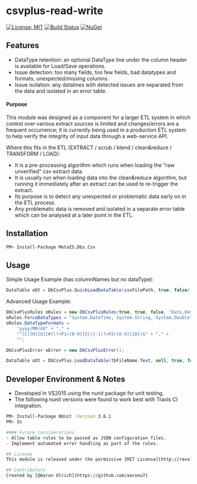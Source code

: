 # csvplus-read-write

[![License: MIT](https://img.shields.io/badge/License-MIT-green.svg)](https://opensource.org/licenses/MIT) [![Build Status](https://travis-ci.org/aaronu7/csvplus-read-write.svg?branch=master)](https://travis-ci.org/aaronu7/csvplus-read-write) [![NuGet](https://img.shields.io/nuget/v/MetaIS.Dbs.Csv.svg)](https://www.nuget.org/packages/MetaIS.Dbs.Csv/)

## Features
 - DataType retention: an optional DataType line under the column header is available for Load/Save operations.
 - Issue detection: too many fields, too few fields, bad datatypes and formats, unexpected/missing columns.
 - Issue isolation: any datalines with detected issues are separated from the data and isolated in an error table.

#### Purpose
This module was designed as a component for a larger ETL system in which control over various extract sources is limited and changes/errors are a frequent occurrence; it is currently being used in a production ETL system to help verify the integrity of input data through a web-service API. 

Where this fits in the ETL (EXTRACT / scrub / blend / clean&reduce / TRANSFORM / LOAD):
- It is a pre-processing algorithm which runs when loading the "raw unverified" csv extract data.
- It is usually run when loading data into the clean&reduce algorithm, but running it immediately after an extract can be used to re-trigger the extract.
- Its purpose is to detect any unexpected or problematic data early on in the ETL process. 
- Any problematic data is removed and isolated in a separate error table which can be analysed at a later point in the ETL.



## Installation
```sh
PM> Install-Package MetaIS.Dbs.Csv
```

## Usage
Simple Usage Example (has columnNames but no dataType):
```cs
DataTable oDt = DbCsvPlus.QuickLoadDataTable(csvFilePath, true, false);
```

Advanced Usage Example:
```cs
DbCsvPlusRules oRules = new DbCsvPlusRules(true, true, false, "Date,Description,Amount", "Account Number,Currency");
oRules.ForceDataTypes = "System.DateTime, System.String, System.Double";
oRules.DataTypeFormats = 
	"yyyy/MM/dd" + "," +
	"^[C][H][Q][#](?<P1>[0-9]{5})[-](?<P2>[0-9]{10})$" + "," + 
	"";

DbCsvPlusError oError = new DbCsvPlusError();

DataTable oDt = DbCsvPlus.LoadDataTable(tbFileName.Text, null, true, false, false, ',', oRules, oError);
```

## Developer Environment & Notes
- Developed in VS2015 using the nunit package for unit testing.
- The following nunit versions were found to work best with Travis CI integration.
```sh
PM> Install-Package NUnit -Version 3.6.1
PM> In

#### Future Considerations
- Allow table rules to be passed as JSON configuration files.
- Implement automated error handling as part of the rules.

## License
This module is released under the permissive [MIT License](http://revolunet.mit-license.org). Contributions are always welcome.

## Contributors
Created by [@Aaron Ulrich](https://github.com/aaronu7)
